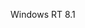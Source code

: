 <Token xmlns:xlink="http://www.w3.org/1999/xlink">Windows RT 8.1</Token>

<!--HONumber=Jun16_HO4-->


